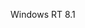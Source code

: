 <Token xmlns:xlink="http://www.w3.org/1999/xlink">Windows RT 8.1</Token>

<!--HONumber=Jun16_HO4-->


